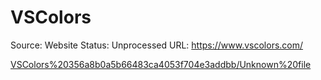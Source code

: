# VSColors

Source: Website
Status: Unprocessed
URL: https://www.vscolors.com/

[VSColors%20356a8b0a5b66483ca4053f704e3addbb/Unknown%20file](VSColors%20356a8b0a5b66483ca4053f704e3addbb/Unknown%20file)
